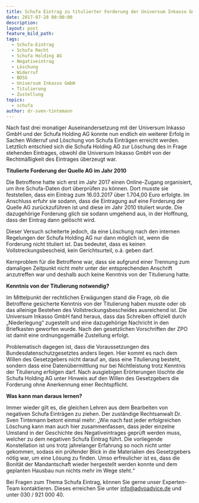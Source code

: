 ```yaml
---
title: Schufa Eintrag zu titulierter Forderung der Universum Inkasso GmbH gelöscht
date: 2017-07-28 00:00:00
description:
layout: post
feature_bild_path:
tags:
  - Schufa-Eintrag
  - Schufa Recht
  - Schufa Holding AG
  - Negativeintrag
  - Löschung
  - Widerruf
  - BDSG
  - Universum Inkasso GmbH
  - Titulierung
  - Zustellung
topics:
  - schufa
author: dr-sven-tintemann
---
```



Nach fast drei monatiger Auseinandersetzung mit der Universum Inkasso GmbH und der Schufa Holding AG konnte nun endlich ein weiterer Erfolg in Sachen Widerruf und Löschung von Schufa Einträgen erreicht werden. Letztlich entschied sich die Schufa Holding AG zur Löschung des in Frage stehenden Eintrages, obwohl die Universum Inkasso GmbH von der Rechtmäßigkeit des Eintrages überzeugt war.

**Titulierte Forderung der Quelle AG im Jahr 2010**

Die Betroffene hatte sich erst im Jahr 2017 einen Online-Zugang organisiert, um ihre Schufa-Daten dort überprüfen zu können. Dort musste sie feststellen, dass ein Eintrag zum 16.03.2017 über 1.704,00 Euro erfolgte. Im Anschluss erfuhr sie sodann, dass die Eintragung auf eine Forderung der Quelle AG zurückzuführen ist und diese im Jahr 2010 tituliert wurde. Die dazugehörige Forderung glich sie sodann umgehend aus, in der Hoffnung, dass der Eintrag dann gelöscht wird.

Dieser Versuch scheiterte jedoch, da eine Löschung nach den internen Regelungen der Schufa Holding AG nur dann möglich ist, wenn die Forderung nicht tituliert ist. Das bedeutet, dass es keinen Vollstreckungsbescheid, kein Gerichtsurteil, o.ä. geben darf.

Kernproblem für die Betroffene war, dass sie aufgrund einer Trennung zum damaligen Zeitpunkt nicht mehr unter der entsprechenden Anschrift anzutreffen war und deshalb auch keine Kenntnis von der Titulierung hatte.

**Kenntnis von der Titulierung notwendig?**

Im Mittelpunkt der rechtlichen Erwägungen stand die Frage, ob die Betroffene gesicherte Kenntnis von der Titulierung haben musste oder ob das alleinige Bestehen des Vollstreckungsbescheides ausreichend ist. Die Universum Inkasso GmbH fand heraus, dass das Schreiben offiziell durch „Niederlegung“ zugestellt und eine dazugehörige Nachricht in den Briefkasten geworfen wurde. Nach den gesetzlichen Vorschriften der ZPO ist damit eine ordnungsgemäße Zustellung erfolgt.

Problematisch dagegen ist, dass die Voraussetzungen des Bundesdatenschutzgesetztes anders liegen. Hier kommt es nach dem Willen des Gesetzgebers nicht darauf an, dass eine Titulierung besteht, sondern dass eine Datenübermittlung nur bei Nichtleistung trotz Kenntnis der Titulierung erfolgen darf. Nach ausgiebigen Erörterungen löschte die Schufa Holding AG unter Hinweis auf den Willen des Gesetzgebers die Forderung ohne Anerkennung einer Rechtspflicht.

**Was kann man daraus lernen?**

Immer wieder gilt es, die gleichen Lehren aus dem Bearbeiten von negativen Schufa Einträgen zu ziehen. Der zuständige Rechtsanwalt Dr. Sven Tintemann betont einmal mehr: „Wie nach fast jeder erfolgreichen Löschung kann man auch hier zusammenfassen, dass jeder einzelne Umstand in der Geschichte des Negativeintrages geprüft werden muss, welcher zu dem negativen Schufa Eintrag führt. Die vorliegende Konstellation ist uns trotz jahrelanger Erfahrung so noch nicht unter gekommen, sodass ein prüfender Blick in die Materialien des Gesetzgebers nötig war, um eine Lösung zu finden. Umso erfreulicher ist es, dass die Bonität der Mandantschaft wieder hergestellt werden konnte und dem geplanten Hausbau nun nichts mehr im Wege steht.“

Bei Fragen zum Thema Schufa Eintrag, können Sie gerne unser Experten-Team kontaktieren. Dieses erreichen Sie unter [&#105;&#110;&#102;&#111;&#064;&#097;&#100;&#118;&#111;&#097;&#100;&#118;&#105;&#099;&#101;&#046;&#100;&#101;](&#109;&#097;&#105;&#108;&#116;&#111;:&#105;&#110;&#102;&#111;&#064;&#097;&#100;&#118;&#111;&#097;&#100;&#118;&#105;&#099;&#101;&#046;&#100;&#101;) und unter 030 / 921 000 40.